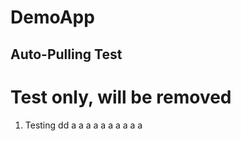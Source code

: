 # DemoApp
## Auto-Pulling Test
Test only, will be removed
==========================
1. Testing
dd
a
a
a
a
a
a
a
a
a
a
